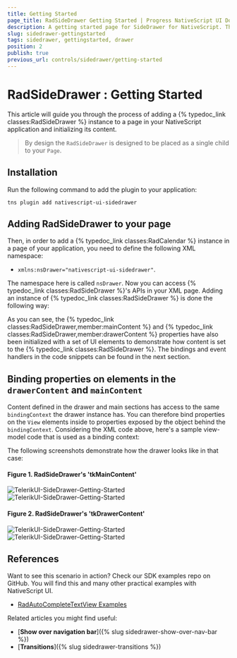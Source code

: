 ```yaml
---
title: Getting Started
page_title: RadSideDrawer Getting Started | Progress NativeScript UI Documentation
description: A getting started page for SideDrawer for NativeScript. This article explains what are the steps to create a RadSideDrawer instance from scratch.
slug: sidedrawer-gettingstarted
tags: sidedrawer, gettingstarted, drawer
position: 2
publish: true
previous_url: controls/sidedrawer/getting-started
---
```


# RadSideDrawer : Getting Started
This article will guide you through the process of adding a {% typedoc_link classes:RadSideDrawer %} instance to a page in your NativeScript application and initializing its content. 
> By design the `RadSideDrawer` is designed to be placed as a single child to your `Page`.

## Installation
Run the following command to add the plugin to your application:

```
tns plugin add nativescript-ui-sidedrawer
```

## Adding RadSideDrawer to your page
Then, in order to add a {% typedoc_link classes:RadCalendar %} instance in a page of your application, you need to define the following XML namespace:

- `xmlns:nsDrawer="nativescript-ui-sidedrawer"`.

The namespace here is called `nsDrawer`. Now you can access {% typedoc_link classes:RadSideDrawer %}'s APIs in your XML page. Adding an instance of {% typedoc_link classes:RadSideDrawer %} is done the following way:

<snippet id='sidedrawer-getting-started-xml'/>
<snippet id='sidedrawer-getting-started-binding-context'/>

As you can see, the {% typedoc_link classes:RadSideDrawer,member:mainContent %} and {% typedoc_link classes:RadSideDrawer,member:drawerContent %} properties have also been initialized with a set of UI elements to demonstrate how content is set to the {% typedoc_link classes:RadSideDrawer %}. The bindings and event handlers in the code snippets can be found in the next section.

## Binding properties on elements in the `drawerContent` and `mainContent`
Content defined in the drawer and main sections has access to the same `bindingContext` the drawer instance has. You can therefore bind properties on the `View` elements inside to properties exposed by the object behind the `bindingContext`. Considering the XML code above, here's a sample view-model code that is used as a binding context:

<snippet id='sidedrawer-getting-started-model'/>

The following screenshots demonstrate how the drawer looks like in that case:

#### Figure 1. RadSideDrawer's 'tkMainContent'
![TelerikUI-SideDrawer-Getting-Started](images/drawer-getting-started-ios-1.png "Side drawer main content on iOS.") ![TelerikUI-SideDrawer-Getting-Started](images/drawer-getting-started-android-1.png "Side drawer main content on Android.")


#### Figure 2. RadSideDrawer's 'tkDrawerContent'
![TelerikUI-SideDrawer-Getting-Started](images/drawer-getting-started-ios-2.png "Drawer content on iOS.") ![TelerikUI-SideDrawer-Getting-Started](images/drawer-getting-started-android-2.png "Drawer content on Android.")

## References
Want to see this scenario in action?
Check our SDK examples repo on GitHub. You will find this and many other practical examples with NativeScript UI.

* [RadAutoCompleteTextView Examples](https://github.com/telerik/nativescript-ui-samples/tree/master/sidedrawer/app/examples/)

Related articles you might find useful:

* [**Show over navigation bar**]({% slug sidedrawer-show-over-nav-bar %})
* [**Transitions**]({% slug sidedrawer-transitions %})
